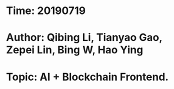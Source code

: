 # Time: 20190719
# Author: Qibing Li, Tianyao Gao, Zepei Lin, Bing W, Hao Ying

# Topic: AI + Blockchain Frontend.

